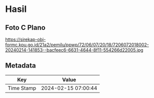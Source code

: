 # Hasil

## Foto C Plano

https://sirekap-obj-formc.kpu.go.id/21a2/pemilu/ppwp/72/06/07/20/18/7206072018002-20240214-141853--bacfeec6-6631-4644-8f11-554266d22005.jpg


## Metadata

| Key        | Value               |
| ---------- | ------------------- |
| Time Stamp | 2024-02-15 07:00:44 |



